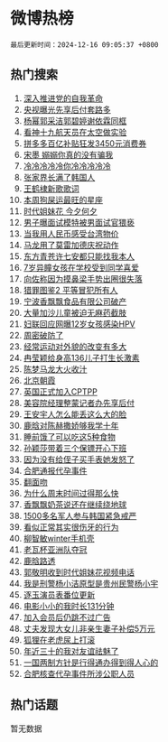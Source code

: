 # 微博热榜

`最后更新时间：2024-12-16 09:05:37 +0800`

## 热门搜索

1. [深入推进党的自我革命](https://m.weibo.cn/search?containerid=100103type%3D1%26t%3D10%26q%3D%23%E6%B7%B1%E5%85%A5%E6%8E%A8%E8%BF%9B%E5%85%9A%E7%9A%84%E8%87%AA%E6%88%91%E9%9D%A9%E5%91%BD%23&stream_entry_id=51&isnewpage=1&extparam=seat%3D1%26stream_entry_id%3D51%26c_type%3D51%26dgr%3D0%26pos%3D0%26cate%3D10103%26q%3D%2523%25E6%25B7%25B1%25E5%2585%25A5%25E6%258E%25A8%25E8%25BF%259B%25E5%2585%259A%25E7%259A%2584%25E8%2587%25AA%25E6%2588%2591%25E9%259D%25A9%25E5%2591%25BD%2523%26filter_type%3Drealtimehot%26display_time%3D1734311136%26pre_seqid%3D173431113599402335139154)
1. [央视曝光先享后付套路多](https://m.weibo.cn/search?containerid=100103type%3D1%26t%3D10%26q%3D%23%E5%A4%AE%E8%A7%86%E6%9B%9D%E5%85%89%E5%85%88%E4%BA%AB%E5%90%8E%E4%BB%98%E5%A5%97%E8%B7%AF%E5%A4%9A%23&stream_entry_id=31&isnewpage=1&extparam=seat%3D1%26q%3D%2523%25E5%25A4%25AE%25E8%25A7%2586%25E6%259B%259D%25E5%2585%2589%25E5%2585%2588%25E4%25BA%25AB%25E5%2590%258E%25E4%25BB%2598%25E5%25A5%2597%25E8%25B7%25AF%25E5%25A4%259A%2523%26c_type%3D31%26dgr%3D0%26cate%3D5001%26band_rank%3D1%26stream_entry_id%3D31%26pos%3D0%26lcate%3D5001%26flag%3D2%26realpos%3D1%26filter_type%3Drealtimehot%26display_time%3D1734311136%26pre_seqid%3D173431113599402335139154)
1. [杨幂郭采洁郭碧婷谢依霖同框](https://m.weibo.cn/search?containerid=100103type%3D1%26t%3D10%26q%3D%23%E6%9D%A8%E5%B9%82%E9%83%AD%E9%87%87%E6%B4%81%E9%83%AD%E7%A2%A7%E5%A9%B7%E8%B0%A2%E4%BE%9D%E9%9C%96%E5%90%8C%E6%A1%86%23&stream_entry_id=31&isnewpage=1&extparam=seat%3D1%26q%3D%2523%25E6%259D%25A8%25E5%25B9%2582%25E9%2583%25AD%25E9%2587%2587%25E6%25B4%2581%25E9%2583%25AD%25E7%25A2%25A7%25E5%25A9%25B7%25E8%25B0%25A2%25E4%25BE%259D%25E9%259C%2596%25E5%2590%258C%25E6%25A1%2586%2523%26c_type%3D31%26dgr%3D0%26cate%3D5001%26band_rank%3D2%26stream_entry_id%3D31%26pos%3D1%26lcate%3D5001%26flag%3D1%26realpos%3D2%26filter_type%3Drealtimehot%26display_time%3D1734311136%26pre_seqid%3D173431113599402335139154)
1. [看神十九航天员在太空做实验](https://m.weibo.cn/search?containerid=100103type%3D1%26t%3D10%26q%3D%23%E7%9C%8B%E7%A5%9E%E5%8D%81%E4%B9%9D%E8%88%AA%E5%A4%A9%E5%91%98%E5%9C%A8%E5%A4%AA%E7%A9%BA%E5%81%9A%E5%AE%9E%E9%AA%8C%23&stream_entry_id=31&isnewpage=1&extparam=seat%3D1%26q%3D%2523%25E7%259C%258B%25E7%25A5%259E%25E5%258D%2581%25E4%25B9%259D%25E8%2588%25AA%25E5%25A4%25A9%25E5%2591%2598%25E5%259C%25A8%25E5%25A4%25AA%25E7%25A9%25BA%25E5%2581%259A%25E5%25AE%259E%25E9%25AA%258C%2523%26c_type%3D31%26dgr%3D0%26cate%3D5001%26band_rank%3D3%26stream_entry_id%3D31%26pos%3D2%26lcate%3D5001%26flag%3D0%26realpos%3D3%26filter_type%3Drealtimehot%26display_time%3D1734311136%26pre_seqid%3D173431113599402335139154)
1. [拼多多百亿补贴狂发3450元消费券](https://m.weibo.cn/search?containerid=100103type%3D1%26t%3D10%26q%3D%23%E6%8B%BC%E5%A4%9A%E5%A4%9A%E7%99%BE%E4%BA%BF%E8%A1%A5%E8%B4%B4%E7%8B%82%E5%8F%913450%E5%85%83%E6%B6%88%E8%B4%B9%E5%88%B8%23&stream_entry_id=31&isnewpage=1&extparam=seat%3D1%26q%3D%2523%25E6%258B%25BC%25E5%25A4%259A%25E5%25A4%259A%25E7%2599%25BE%25E4%25BA%25BF%25E8%25A1%25A5%25E8%25B4%25B4%25E7%258B%2582%25E5%258F%25913450%25E5%2585%2583%25E6%25B6%2588%25E8%25B4%25B9%25E5%2588%25B8%2523%26c_type%3D31%26dgr%3D0%26adid%3D268338%26cate%3D5001%26band_rank%3D4%26stream_entry_id%3D31%26is_ad_pos%3D1%26topic_ad%3D1%26lcate%3D5001%26pos%3D3%26filter_type%3Drealtimehot%26display_time%3D1734311136%26pre_seqid%3D173431113599402335139154)
1. [宋墨 嫋嫋你真的没有骗我](https://m.weibo.cn/search?containerid=100103type%3D1%26t%3D10%26q%3D%E5%AE%8B%E5%A2%A8+%E5%AB%8B%E5%AB%8B%E4%BD%A0%E7%9C%9F%E7%9A%84%E6%B2%A1%E6%9C%89%E9%AA%97%E6%88%91&stream_entry_id=31&isnewpage=1&extparam=seat%3D1%26q%3D%25E5%25AE%258B%25E5%25A2%25A8%2520%25E5%25AB%258B%25E5%25AB%258B%25E4%25BD%25A0%25E7%259C%259F%25E7%259A%2584%25E6%25B2%25A1%25E6%259C%2589%25E9%25AA%2597%25E6%2588%2591%26c_type%3D31%26dgr%3D0%26cate%3D5001%26band_rank%3D4%26stream_entry_id%3D31%26pos%3D4%26lcate%3D5001%26flag%3D1%26realpos%3D4%26filter_type%3Drealtimehot%26display_time%3D1734311136%26pre_seqid%3D173431113599402335139154)
1. [冷冷冷冷冷你冷冷冷冷冷](https://m.weibo.cn/search?containerid=100103type%3D1%26t%3D10%26q%3D%23%E5%86%B7%E5%86%B7%E5%86%B7%E5%86%B7%E5%86%B7%E4%BD%A0%E5%86%B7%E5%86%B7%E5%86%B7%E5%86%B7%E5%86%B7%23&stream_entry_id=31&isnewpage=1&extparam=seat%3D1%26q%3D%2523%25E5%2586%25B7%25E5%2586%25B7%25E5%2586%25B7%25E5%2586%25B7%25E5%2586%25B7%25E4%25BD%25A0%25E5%2586%25B7%25E5%2586%25B7%25E5%2586%25B7%25E5%2586%25B7%25E5%2586%25B7%2523%26c_type%3D31%26dgr%3D0%26cate%3D5001%26band_rank%3D5%26stream_entry_id%3D31%26pos%3D5%26lcate%3D5001%26flag%3D0%26realpos%3D5%26filter_type%3Drealtimehot%26display_time%3D1734311136%26pre_seqid%3D173431113599402335139154)
1. [张家界长满了韩国人](https://m.weibo.cn/search?containerid=100103type%3D1%26t%3D10%26q%3D%23%E5%BC%A0%E5%AE%B6%E7%95%8C%E9%95%BF%E6%BB%A1%E4%BA%86%E9%9F%A9%E5%9B%BD%E4%BA%BA%23&stream_entry_id=31&isnewpage=1&extparam=seat%3D1%26q%3D%2523%25E5%25BC%25A0%25E5%25AE%25B6%25E7%2595%258C%25E9%2595%25BF%25E6%25BB%25A1%25E4%25BA%2586%25E9%259F%25A9%25E5%259B%25BD%25E4%25BA%25BA%2523%26c_type%3D31%26dgr%3D0%26cate%3D5001%26band_rank%3D6%26stream_entry_id%3D31%26pos%3D6%26lcate%3D5001%26flag%3D0%26realpos%3D6%26filter_type%3Drealtimehot%26display_time%3D1734311136%26pre_seqid%3D173431113599402335139154)
1. [王鹤棣新歌歌词](https://m.weibo.cn/search?containerid=100103type%3D1%26t%3D10%26q%3D%E7%8E%8B%E9%B9%A4%E6%A3%A3%E6%96%B0%E6%AD%8C%E6%AD%8C%E8%AF%8D&stream_entry_id=31&isnewpage=1&extparam=seat%3D1%26q%3D%25E7%258E%258B%25E9%25B9%25A4%25E6%25A3%25A3%25E6%2596%25B0%25E6%25AD%258C%25E6%25AD%258C%25E8%25AF%258D%26c_type%3D31%26dgr%3D0%26cate%3D5001%26band_rank%3D7%26stream_entry_id%3D31%26pos%3D7%26lcate%3D5001%26flag%3D1%26realpos%3D7%26filter_type%3Drealtimehot%26display_time%3D1734311136%26pre_seqid%3D173431113599402335139154)
1. [本周狗屎运最旺的星座](https://m.weibo.cn/search?containerid=100103type%3D1%26t%3D10%26q%3D%23%E6%9C%AC%E5%91%A8%E7%8B%97%E5%B1%8E%E8%BF%90%E6%9C%80%E6%97%BA%E7%9A%84%E6%98%9F%E5%BA%A7%23&stream_entry_id=31&isnewpage=1&extparam=seat%3D1%26q%3D%2523%25E6%259C%25AC%25E5%2591%25A8%25E7%258B%2597%25E5%25B1%258E%25E8%25BF%2590%25E6%259C%2580%25E6%2597%25BA%25E7%259A%2584%25E6%2598%259F%25E5%25BA%25A7%2523%26c_type%3D31%26dgr%3D0%26cate%3D5001%26band_rank%3D8%26stream_entry_id%3D31%26pos%3D8%26lcate%3D5001%26flag%3D1%26realpos%3D8%26filter_type%3Drealtimehot%26display_time%3D1734311136%26pre_seqid%3D173431113599402335139154)
1. [时代姐妹花 今夕何夕](https://m.weibo.cn/search?containerid=100103type%3D1%26t%3D10%26q%3D%E6%97%B6%E4%BB%A3%E5%A7%90%E5%A6%B9%E8%8A%B1+%E4%BB%8A%E5%A4%95%E4%BD%95%E5%A4%95&stream_entry_id=31&isnewpage=1&extparam=seat%3D1%26q%3D%25E6%2597%25B6%25E4%25BB%25A3%25E5%25A7%2590%25E5%25A6%25B9%25E8%258A%25B1%2520%25E4%25BB%258A%25E5%25A4%2595%25E4%25BD%2595%25E5%25A4%2595%26c_type%3D31%26dgr%3D0%26cate%3D5001%26band_rank%3D9%26stream_entry_id%3D31%26pos%3D9%26lcate%3D5001%26flag%3D1%26realpos%3D9%26filter_type%3Drealtimehot%26display_time%3D1734311136%26pre_seqid%3D173431113599402335139154)
1. [男子曝面试模特被男面试官猥亵](https://m.weibo.cn/search?containerid=100103type%3D1%26t%3D10%26q%3D%23%E7%94%B7%E5%AD%90%E6%9B%9D%E9%9D%A2%E8%AF%95%E6%A8%A1%E7%89%B9%E8%A2%AB%E7%94%B7%E9%9D%A2%E8%AF%95%E5%AE%98%E7%8C%A5%E4%BA%B5%23&stream_entry_id=31&isnewpage=1&extparam=seat%3D1%26q%3D%2523%25E7%2594%25B7%25E5%25AD%2590%25E6%259B%259D%25E9%259D%25A2%25E8%25AF%2595%25E6%25A8%25A1%25E7%2589%25B9%25E8%25A2%25AB%25E7%2594%25B7%25E9%259D%25A2%25E8%25AF%2595%25E5%25AE%2598%25E7%258C%25A5%25E4%25BA%25B5%2523%26c_type%3D31%26dgr%3D0%26cate%3D5001%26band_rank%3D10%26stream_entry_id%3D31%26pos%3D10%26lcate%3D5001%26flag%3D0%26realpos%3D10%26filter_type%3Drealtimehot%26display_time%3D1734311136%26pre_seqid%3D173431113599402335139154)
1. [当我用人民币感受台湾物价](https://m.weibo.cn/search?containerid=100103type%3D1%26t%3D10%26q%3D%23%E5%BD%93%E6%88%91%E7%94%A8%E4%BA%BA%E6%B0%91%E5%B8%81%E6%84%9F%E5%8F%97%E5%8F%B0%E6%B9%BE%E7%89%A9%E4%BB%B7%23&stream_entry_id=31&isnewpage=1&extparam=seat%3D1%26q%3D%2523%25E5%25BD%2593%25E6%2588%2591%25E7%2594%25A8%25E4%25BA%25BA%25E6%25B0%2591%25E5%25B8%2581%25E6%2584%259F%25E5%258F%2597%25E5%258F%25B0%25E6%25B9%25BE%25E7%2589%25A9%25E4%25BB%25B7%2523%26c_type%3D31%26dgr%3D0%26cate%3D5001%26band_rank%3D11%26stream_entry_id%3D31%26pos%3D11%26lcate%3D5001%26flag%3D1%26realpos%3D11%26filter_type%3Drealtimehot%26display_time%3D1734311136%26pre_seqid%3D173431113599402335139154)
1. [马龙用了莫雷加德庆祝动作](https://m.weibo.cn/search?containerid=100103type%3D1%26t%3D10%26q%3D%23%E9%A9%AC%E9%BE%99%E7%94%A8%E4%BA%86%E8%8E%AB%E9%9B%B7%E5%8A%A0%E5%BE%B7%E5%BA%86%E7%A5%9D%E5%8A%A8%E4%BD%9C%23&stream_entry_id=31&isnewpage=1&extparam=seat%3D1%26q%3D%2523%25E9%25A9%25AC%25E9%25BE%2599%25E7%2594%25A8%25E4%25BA%2586%25E8%258E%25AB%25E9%259B%25B7%25E5%258A%25A0%25E5%25BE%25B7%25E5%25BA%2586%25E7%25A5%259D%25E5%258A%25A8%25E4%25BD%259C%2523%26c_type%3D31%26dgr%3D0%26cate%3D5001%26band_rank%3D12%26stream_entry_id%3D31%26pos%3D12%26lcate%3D5001%26flag%3D1%26realpos%3D12%26filter_type%3Drealtimehot%26display_time%3D1734311136%26pre_seqid%3D173431113599402335139154)
1. [东方青苍许七安都只能找我本人](https://m.weibo.cn/search?containerid=100103type%3D1%26t%3D10%26q%3D%23%E4%B8%9C%E6%96%B9%E9%9D%92%E8%8B%8D%E8%AE%B8%E4%B8%83%E5%AE%89%E9%83%BD%E5%8F%AA%E8%83%BD%E6%89%BE%E6%88%91%E6%9C%AC%E4%BA%BA%23&stream_entry_id=31&isnewpage=1&extparam=seat%3D1%26q%3D%2523%25E4%25B8%259C%25E6%2596%25B9%25E9%259D%2592%25E8%258B%258D%25E8%25AE%25B8%25E4%25B8%2583%25E5%25AE%2589%25E9%2583%25BD%25E5%258F%25AA%25E8%2583%25BD%25E6%2589%25BE%25E6%2588%2591%25E6%259C%25AC%25E4%25BA%25BA%2523%26c_type%3D31%26dgr%3D0%26cate%3D5001%26band_rank%3D13%26stream_entry_id%3D31%26pos%3D13%26lcate%3D5001%26flag%3D1%26realpos%3D13%26filter_type%3Drealtimehot%26display_time%3D1734311136%26pre_seqid%3D173431113599402335139154)
1. [7岁异瞳女孩在学校受到同学喜爱](https://m.weibo.cn/search?containerid=100103type%3D1%26t%3D10%26q%3D%237%E5%B2%81%E5%BC%82%E7%9E%B3%E5%A5%B3%E5%AD%A9%E5%9C%A8%E5%AD%A6%E6%A0%A1%E5%8F%97%E5%88%B0%E5%90%8C%E5%AD%A6%E5%96%9C%E7%88%B1%23&stream_entry_id=31&isnewpage=1&extparam=seat%3D1%26q%3D%25237%25E5%25B2%2581%25E5%25BC%2582%25E7%259E%25B3%25E5%25A5%25B3%25E5%25AD%25A9%25E5%259C%25A8%25E5%25AD%25A6%25E6%25A0%25A1%25E5%258F%2597%25E5%2588%25B0%25E5%2590%258C%25E5%25AD%25A6%25E5%2596%259C%25E7%2588%25B1%2523%26c_type%3D31%26dgr%3D0%26cate%3D5001%26band_rank%3D14%26stream_entry_id%3D31%26pos%3D14%26lcate%3D5001%26flag%3D0%26realpos%3D14%26filter_type%3Drealtimehot%26display_time%3D1734311136%26pre_seqid%3D173431113599402335139154)
1. [向佐称因为摸鼻梁手势出圈很失落](https://m.weibo.cn/search?containerid=100103type%3D1%26t%3D10%26q%3D%23%E5%90%91%E4%BD%90%E7%A7%B0%E5%9B%A0%E4%B8%BA%E6%91%B8%E9%BC%BB%E6%A2%81%E6%89%8B%E5%8A%BF%E5%87%BA%E5%9C%88%E5%BE%88%E5%A4%B1%E8%90%BD%23&stream_entry_id=31&isnewpage=1&extparam=seat%3D1%26q%3D%2523%25E5%2590%2591%25E4%25BD%2590%25E7%25A7%25B0%25E5%259B%25A0%25E4%25B8%25BA%25E6%2591%25B8%25E9%25BC%25BB%25E6%25A2%2581%25E6%2589%258B%25E5%258A%25BF%25E5%2587%25BA%25E5%259C%2588%25E5%25BE%2588%25E5%25A4%25B1%25E8%2590%25BD%2523%26c_type%3D31%26dgr%3D0%26cate%3D5001%26band_rank%3D15%26stream_entry_id%3D31%26pos%3D15%26lcate%3D5001%26flag%3D0%26realpos%3D15%26filter_type%3Drealtimehot%26display_time%3D1734311136%26pre_seqid%3D173431113599402335139154)
1. [猎罪图鉴2 平等冒犯所有人](https://m.weibo.cn/search?containerid=100103type%3D1%26t%3D10%26q%3D%E7%8C%8E%E7%BD%AA%E5%9B%BE%E9%89%B42+%E5%B9%B3%E7%AD%89%E5%86%92%E7%8A%AF%E6%89%80%E6%9C%89%E4%BA%BA&stream_entry_id=31&isnewpage=1&extparam=seat%3D1%26q%3D%25E7%258C%258E%25E7%25BD%25AA%25E5%259B%25BE%25E9%2589%25B42%2520%25E5%25B9%25B3%25E7%25AD%2589%25E5%2586%2592%25E7%258A%25AF%25E6%2589%2580%25E6%259C%2589%25E4%25BA%25BA%26c_type%3D31%26dgr%3D0%26cate%3D5001%26band_rank%3D16%26stream_entry_id%3D31%26pos%3D16%26lcate%3D5001%26flag%3D0%26realpos%3D16%26filter_type%3Drealtimehot%26display_time%3D1734311136%26pre_seqid%3D173431113599402335139154)
1. [宁波香飘飘食品有限公司破产](https://m.weibo.cn/search?containerid=100103type%3D1%26t%3D10%26q%3D%23%E5%AE%81%E6%B3%A2%E9%A6%99%E9%A3%98%E9%A3%98%E9%A3%9F%E5%93%81%E6%9C%89%E9%99%90%E5%85%AC%E5%8F%B8%E7%A0%B4%E4%BA%A7%23&stream_entry_id=31&isnewpage=1&extparam=seat%3D1%26q%3D%2523%25E5%25AE%2581%25E6%25B3%25A2%25E9%25A6%2599%25E9%25A3%2598%25E9%25A3%2598%25E9%25A3%259F%25E5%2593%2581%25E6%259C%2589%25E9%2599%2590%25E5%2585%25AC%25E5%258F%25B8%25E7%25A0%25B4%25E4%25BA%25A7%2523%26c_type%3D31%26dgr%3D0%26cate%3D5001%26band_rank%3D17%26stream_entry_id%3D31%26pos%3D17%26lcate%3D5001%26flag%3D0%26realpos%3D17%26filter_type%3Drealtimehot%26display_time%3D1734311136%26pre_seqid%3D173431113599402335139154)
1. [大量加沙儿童被迫无麻药截肢](https://m.weibo.cn/search?containerid=100103type%3D1%26t%3D10%26q%3D%23%E5%A4%A7%E9%87%8F%E5%8A%A0%E6%B2%99%E5%84%BF%E7%AB%A5%E8%A2%AB%E8%BF%AB%E6%97%A0%E9%BA%BB%E8%8D%AF%E6%88%AA%E8%82%A2%23&stream_entry_id=31&isnewpage=1&extparam=seat%3D1%26q%3D%2523%25E5%25A4%25A7%25E9%2587%258F%25E5%258A%25A0%25E6%25B2%2599%25E5%2584%25BF%25E7%25AB%25A5%25E8%25A2%25AB%25E8%25BF%25AB%25E6%2597%25A0%25E9%25BA%25BB%25E8%258D%25AF%25E6%2588%25AA%25E8%2582%25A2%2523%26c_type%3D31%26dgr%3D0%26cate%3D5001%26band_rank%3D18%26stream_entry_id%3D31%26pos%3D18%26lcate%3D5001%26flag%3D0%26realpos%3D18%26filter_type%3Drealtimehot%26display_time%3D1734311136%26pre_seqid%3D173431113599402335139154)
1. [妇联回应网曝12岁女孩感染HPV](https://m.weibo.cn/search?containerid=100103type%3D1%26t%3D10%26q%3D%23%E5%A6%87%E8%81%94%E5%9B%9E%E5%BA%94%E7%BD%91%E6%9B%9D12%E5%B2%81%E5%A5%B3%E5%AD%A9%E6%84%9F%E6%9F%93HPV%23&stream_entry_id=31&isnewpage=1&extparam=seat%3D1%26q%3D%2523%25E5%25A6%2587%25E8%2581%2594%25E5%259B%259E%25E5%25BA%2594%25E7%25BD%2591%25E6%259B%259D12%25E5%25B2%2581%25E5%25A5%25B3%25E5%25AD%25A9%25E6%2584%259F%25E6%259F%2593HPV%2523%26c_type%3D31%26dgr%3D0%26cate%3D5001%26band_rank%3D19%26stream_entry_id%3D31%26pos%3D19%26lcate%3D5001%26flag%3D1%26realpos%3D19%26filter_type%3Drealtimehot%26display_time%3D1734311136%26pre_seqid%3D173431113599402335139154)
1. [周密破防了](https://m.weibo.cn/search?containerid=100103type%3D1%26t%3D10%26q%3D%23%E5%91%A8%E5%AF%86%E7%A0%B4%E9%98%B2%E4%BA%86%23&stream_entry_id=31&isnewpage=1&extparam=seat%3D1%26q%3D%2523%25E5%2591%25A8%25E5%25AF%2586%25E7%25A0%25B4%25E9%2598%25B2%25E4%25BA%2586%2523%26c_type%3D31%26dgr%3D0%26cate%3D5001%26band_rank%3D20%26stream_entry_id%3D31%26pos%3D20%26lcate%3D5001%26flag%3D0%26realpos%3D20%26filter_type%3Drealtimehot%26display_time%3D1734311136%26pre_seqid%3D173431113599402335139154)
1. [经常运动对外貌的改变有多大](https://m.weibo.cn/search?containerid=100103type%3D1%26t%3D10%26q%3D%23%E7%BB%8F%E5%B8%B8%E8%BF%90%E5%8A%A8%E5%AF%B9%E5%A4%96%E8%B2%8C%E7%9A%84%E6%94%B9%E5%8F%98%E6%9C%89%E5%A4%9A%E5%A4%A7%23&stream_entry_id=31&isnewpage=1&extparam=seat%3D1%26q%3D%2523%25E7%25BB%258F%25E5%25B8%25B8%25E8%25BF%2590%25E5%258A%25A8%25E5%25AF%25B9%25E5%25A4%2596%25E8%25B2%258C%25E7%259A%2584%25E6%2594%25B9%25E5%258F%2598%25E6%259C%2589%25E5%25A4%259A%25E5%25A4%25A7%2523%26c_type%3D31%26dgr%3D0%26cate%3D5001%26band_rank%3D21%26stream_entry_id%3D31%26pos%3D21%26lcate%3D5001%26flag%3D1%26realpos%3D21%26filter_type%3Drealtimehot%26display_time%3D1734311136%26pre_seqid%3D173431113599402335139154)
1. [冉莹颖给身高136儿子打生长激素](https://m.weibo.cn/search?containerid=100103type%3D1%26t%3D10%26q%3D%23%E5%86%89%E8%8E%B9%E9%A2%96%E7%BB%99%E8%BA%AB%E9%AB%98136%E5%84%BF%E5%AD%90%E6%89%93%E7%94%9F%E9%95%BF%E6%BF%80%E7%B4%A0%23&stream_entry_id=31&isnewpage=1&extparam=seat%3D1%26q%3D%2523%25E5%2586%2589%25E8%258E%25B9%25E9%25A2%2596%25E7%25BB%2599%25E8%25BA%25AB%25E9%25AB%2598136%25E5%2584%25BF%25E5%25AD%2590%25E6%2589%2593%25E7%2594%259F%25E9%2595%25BF%25E6%25BF%2580%25E7%25B4%25A0%2523%26c_type%3D31%26dgr%3D0%26cate%3D5001%26band_rank%3D22%26stream_entry_id%3D31%26pos%3D22%26lcate%3D5001%26flag%3D0%26realpos%3D22%26filter_type%3Drealtimehot%26display_time%3D1734311136%26pre_seqid%3D173431113599402335139154)
1. [陈梦马龙大火收汁](https://m.weibo.cn/search?containerid=100103type%3D1%26t%3D10%26q%3D%23%E9%99%88%E6%A2%A6%E9%A9%AC%E9%BE%99%E5%A4%A7%E7%81%AB%E6%94%B6%E6%B1%81%23&stream_entry_id=31&isnewpage=1&extparam=seat%3D1%26q%3D%2523%25E9%2599%2588%25E6%25A2%25A6%25E9%25A9%25AC%25E9%25BE%2599%25E5%25A4%25A7%25E7%2581%25AB%25E6%2594%25B6%25E6%25B1%2581%2523%26c_type%3D31%26dgr%3D0%26cate%3D5001%26band_rank%3D23%26stream_entry_id%3D31%26pos%3D23%26lcate%3D5001%26flag%3D1%26realpos%3D23%26filter_type%3Drealtimehot%26display_time%3D1734311136%26pre_seqid%3D173431113599402335139154)
1. [北京朝霞](https://m.weibo.cn/search?containerid=100103type%3D1%26t%3D10%26q%3D%E5%8C%97%E4%BA%AC%E6%9C%9D%E9%9C%9E&stream_entry_id=31&isnewpage=1&extparam=seat%3D1%26q%3D%25E5%258C%2597%25E4%25BA%25AC%25E6%259C%259D%25E9%259C%259E%26c_type%3D31%26dgr%3D0%26cate%3D5001%26band_rank%3D24%26stream_entry_id%3D31%26pos%3D24%26lcate%3D5001%26flag%3D1%26realpos%3D24%26filter_type%3Drealtimehot%26display_time%3D1734311136%26pre_seqid%3D173431113599402335139154)
1. [英国正式加入CPTPP](https://m.weibo.cn/search?containerid=100103type%3D1%26t%3D10%26q%3D%23%E8%8B%B1%E5%9B%BD%E6%AD%A3%E5%BC%8F%E5%8A%A0%E5%85%A5CPTPP%23&stream_entry_id=31&isnewpage=1&extparam=seat%3D1%26q%3D%2523%25E8%258B%25B1%25E5%259B%25BD%25E6%25AD%25A3%25E5%25BC%258F%25E5%258A%25A0%25E5%2585%25A5CPTPP%2523%26c_type%3D31%26dgr%3D0%26cate%3D5001%26band_rank%3D25%26stream_entry_id%3D31%26pos%3D25%26lcate%3D5001%26flag%3D1%26realpos%3D25%26filter_type%3Drealtimehot%26display_time%3D1734311136%26pre_seqid%3D173431113599402335139154)
1. [美容院经理整蒙记者办先享后付](https://m.weibo.cn/search?containerid=100103type%3D1%26t%3D10%26q%3D%23%E7%BE%8E%E5%AE%B9%E9%99%A2%E7%BB%8F%E7%90%86%E6%95%B4%E8%92%99%E8%AE%B0%E8%80%85%E5%8A%9E%E5%85%88%E4%BA%AB%E5%90%8E%E4%BB%98%23&stream_entry_id=31&isnewpage=1&extparam=seat%3D1%26q%3D%2523%25E7%25BE%258E%25E5%25AE%25B9%25E9%2599%25A2%25E7%25BB%258F%25E7%2590%2586%25E6%2595%25B4%25E8%2592%2599%25E8%25AE%25B0%25E8%2580%2585%25E5%258A%259E%25E5%2585%2588%25E4%25BA%25AB%25E5%2590%258E%25E4%25BB%2598%2523%26c_type%3D31%26dgr%3D0%26cate%3D5001%26band_rank%3D26%26stream_entry_id%3D31%26pos%3D26%26lcate%3D5001%26flag%3D0%26realpos%3D26%26filter_type%3Drealtimehot%26display_time%3D1734311136%26pre_seqid%3D173431113599402335139154)
1. [王安宇人怎么能丢这么大的脸](https://m.weibo.cn/search?containerid=100103type%3D1%26t%3D10%26q%3D%E7%8E%8B%E5%AE%89%E5%AE%87%E4%BA%BA%E6%80%8E%E4%B9%88%E8%83%BD%E4%B8%A2%E8%BF%99%E4%B9%88%E5%A4%A7%E7%9A%84%E8%84%B8&stream_entry_id=31&isnewpage=1&extparam=seat%3D1%26q%3D%25E7%258E%258B%25E5%25AE%2589%25E5%25AE%2587%25E4%25BA%25BA%25E6%2580%258E%25E4%25B9%2588%25E8%2583%25BD%25E4%25B8%25A2%25E8%25BF%2599%25E4%25B9%2588%25E5%25A4%25A7%25E7%259A%2584%25E8%2584%25B8%26c_type%3D31%26dgr%3D0%26cate%3D5001%26band_rank%3D27%26stream_entry_id%3D31%26pos%3D27%26lcate%3D5001%26flag%3D1%26realpos%3D27%26filter_type%3Drealtimehot%26display_time%3D1734311136%26pre_seqid%3D173431113599402335139154)
1. [鹿晗对陈赫撒娇够我学十年](https://m.weibo.cn/search?containerid=100103type%3D1%26t%3D10%26q%3D%23%E9%B9%BF%E6%99%97%E5%AF%B9%E9%99%88%E8%B5%AB%E6%92%92%E5%A8%87%E5%A4%9F%E6%88%91%E5%AD%A6%E5%8D%81%E5%B9%B4%23&stream_entry_id=31&isnewpage=1&extparam=seat%3D1%26q%3D%2523%25E9%25B9%25BF%25E6%2599%2597%25E5%25AF%25B9%25E9%2599%2588%25E8%25B5%25AB%25E6%2592%2592%25E5%25A8%2587%25E5%25A4%259F%25E6%2588%2591%25E5%25AD%25A6%25E5%258D%2581%25E5%25B9%25B4%2523%26c_type%3D31%26dgr%3D0%26cate%3D5001%26band_rank%3D28%26stream_entry_id%3D31%26pos%3D28%26lcate%3D5001%26flag%3D1%26realpos%3D28%26filter_type%3Drealtimehot%26display_time%3D1734311136%26pre_seqid%3D173431113599402335139154)
1. [睡前饿了可以吃这5种食物](https://m.weibo.cn/search?containerid=100103type%3D1%26t%3D10%26q%3D%23%E7%9D%A1%E5%89%8D%E9%A5%BF%E4%BA%86%E5%8F%AF%E4%BB%A5%E5%90%83%E8%BF%995%E7%A7%8D%E9%A3%9F%E7%89%A9%23&stream_entry_id=31&isnewpage=1&extparam=seat%3D1%26q%3D%2523%25E7%259D%25A1%25E5%2589%258D%25E9%25A5%25BF%25E4%25BA%2586%25E5%258F%25AF%25E4%25BB%25A5%25E5%2590%2583%25E8%25BF%25995%25E7%25A7%258D%25E9%25A3%259F%25E7%2589%25A9%2523%26c_type%3D31%26dgr%3D0%26cate%3D5001%26band_rank%3D29%26stream_entry_id%3D31%26pos%3D29%26lcate%3D5001%26flag%3D0%26realpos%3D29%26filter_type%3Drealtimehot%26display_time%3D1734311136%26pre_seqid%3D173431113599402335139154)
1. [孙颖莎带着三个保镖开心下班](https://m.weibo.cn/search?containerid=100103type%3D1%26t%3D10%26q%3D%23%E5%AD%99%E9%A2%96%E8%8E%8E%E5%B8%A6%E7%9D%80%E4%B8%89%E4%B8%AA%E4%BF%9D%E9%95%96%E5%BC%80%E5%BF%83%E4%B8%8B%E7%8F%AD%23&stream_entry_id=31&isnewpage=1&extparam=seat%3D1%26q%3D%2523%25E5%25AD%2599%25E9%25A2%2596%25E8%258E%258E%25E5%25B8%25A6%25E7%259D%2580%25E4%25B8%2589%25E4%25B8%25AA%25E4%25BF%259D%25E9%2595%2596%25E5%25BC%2580%25E5%25BF%2583%25E4%25B8%258B%25E7%258F%25AD%2523%26c_type%3D31%26dgr%3D0%26cate%3D5001%26band_rank%3D30%26stream_entry_id%3D31%26pos%3D30%26lcate%3D5001%26flag%3D1%26realpos%3D30%26filter_type%3Drealtimehot%26display_time%3D1734311136%26pre_seqid%3D173431113599402335139154)
1. [因为没有给侄子买手表她发怒了](https://m.weibo.cn/search?containerid=100103type%3D1%26t%3D10%26q%3D%23%E5%9B%A0%E4%B8%BA%E6%B2%A1%E6%9C%89%E7%BB%99%E4%BE%84%E5%AD%90%E4%B9%B0%E6%89%8B%E8%A1%A8%E5%A5%B9%E5%8F%91%E6%80%92%E4%BA%86%23&stream_entry_id=31&isnewpage=1&extparam=seat%3D1%26q%3D%2523%25E5%259B%25A0%25E4%25B8%25BA%25E6%25B2%25A1%25E6%259C%2589%25E7%25BB%2599%25E4%25BE%2584%25E5%25AD%2590%25E4%25B9%25B0%25E6%2589%258B%25E8%25A1%25A8%25E5%25A5%25B9%25E5%258F%2591%25E6%2580%2592%25E4%25BA%2586%2523%26c_type%3D31%26dgr%3D0%26cate%3D5001%26band_rank%3D31%26stream_entry_id%3D31%26pos%3D31%26lcate%3D5001%26flag%3D1%26realpos%3D31%26filter_type%3Drealtimehot%26display_time%3D1734311136%26pre_seqid%3D173431113599402335139154)
1. [合肥通报代孕事件](https://m.weibo.cn/search?containerid=100103type%3D1%26t%3D10%26q%3D%23%E5%90%88%E8%82%A5%E9%80%9A%E6%8A%A5%E4%BB%A3%E5%AD%95%E4%BA%8B%E4%BB%B6%23&stream_entry_id=31&isnewpage=1&extparam=seat%3D1%26q%3D%2523%25E5%2590%2588%25E8%2582%25A5%25E9%2580%259A%25E6%258A%25A5%25E4%25BB%25A3%25E5%25AD%2595%25E4%25BA%258B%25E4%25BB%25B6%2523%26c_type%3D31%26dgr%3D0%26cate%3D5001%26band_rank%3D32%26stream_entry_id%3D31%26pos%3D32%26lcate%3D5001%26flag%3D0%26realpos%3D32%26filter_type%3Drealtimehot%26display_time%3D1734311136%26pre_seqid%3D173431113599402335139154)
1. [翻面吻](https://m.weibo.cn/search?containerid=100103type%3D1%26t%3D10%26q%3D%E7%BF%BB%E9%9D%A2%E5%90%BB&stream_entry_id=31&isnewpage=1&extparam=seat%3D1%26q%3D%25E7%25BF%25BB%25E9%259D%25A2%25E5%2590%25BB%26c_type%3D31%26dgr%3D0%26cate%3D5001%26band_rank%3D33%26stream_entry_id%3D31%26pos%3D33%26lcate%3D5001%26flag%3D1%26realpos%3D33%26filter_type%3Drealtimehot%26display_time%3D1734311136%26pre_seqid%3D173431113599402335139154)
1. [为什么周末时间过得那么快](https://m.weibo.cn/search?containerid=100103type%3D1%26t%3D10%26q%3D%23%E4%B8%BA%E4%BB%80%E4%B9%88%E5%91%A8%E6%9C%AB%E6%97%B6%E9%97%B4%E8%BF%87%E5%BE%97%E9%82%A3%E4%B9%88%E5%BF%AB%23&stream_entry_id=31&isnewpage=1&extparam=seat%3D1%26q%3D%2523%25E4%25B8%25BA%25E4%25BB%2580%25E4%25B9%2588%25E5%2591%25A8%25E6%259C%25AB%25E6%2597%25B6%25E9%2597%25B4%25E8%25BF%2587%25E5%25BE%2597%25E9%2582%25A3%25E4%25B9%2588%25E5%25BF%25AB%2523%26c_type%3D31%26dgr%3D0%26cate%3D5001%26band_rank%3D34%26stream_entry_id%3D31%26pos%3D34%26lcate%3D5001%26flag%3D0%26realpos%3D34%26filter_type%3Drealtimehot%26display_time%3D1734311136%26pre_seqid%3D173431113599402335139154)
1. [香飘飘奶茶说还在继续绕地球](https://m.weibo.cn/search?containerid=100103type%3D1%26t%3D10%26q%3D%23%E9%A6%99%E9%A3%98%E9%A3%98%E5%A5%B6%E8%8C%B6%E8%AF%B4%E8%BF%98%E5%9C%A8%E7%BB%A7%E7%BB%AD%E7%BB%95%E5%9C%B0%E7%90%83%23&stream_entry_id=31&isnewpage=1&extparam=seat%3D1%26q%3D%2523%25E9%25A6%2599%25E9%25A3%2598%25E9%25A3%2598%25E5%25A5%25B6%25E8%258C%25B6%25E8%25AF%25B4%25E8%25BF%2598%25E5%259C%25A8%25E7%25BB%25A7%25E7%25BB%25AD%25E7%25BB%2595%25E5%259C%25B0%25E7%2590%2583%2523%26c_type%3D31%26dgr%3D0%26cate%3D5001%26band_rank%3D35%26stream_entry_id%3D31%26pos%3D35%26lcate%3D5001%26flag%3D1%26realpos%3D35%26filter_type%3Drealtimehot%26display_time%3D1734311136%26pre_seqid%3D173431113599402335139154)
1. [1500多名军人参与韩国紧急戒严](https://m.weibo.cn/search?containerid=100103type%3D1%26t%3D10%26q%3D%231500%E5%A4%9A%E5%90%8D%E5%86%9B%E4%BA%BA%E5%8F%82%E4%B8%8E%E9%9F%A9%E5%9B%BD%E7%B4%A7%E6%80%A5%E6%88%92%E4%B8%A5%23&stream_entry_id=31&isnewpage=1&extparam=seat%3D1%26q%3D%25231500%25E5%25A4%259A%25E5%2590%258D%25E5%2586%259B%25E4%25BA%25BA%25E5%258F%2582%25E4%25B8%258E%25E9%259F%25A9%25E5%259B%25BD%25E7%25B4%25A7%25E6%2580%25A5%25E6%2588%2592%25E4%25B8%25A5%2523%26c_type%3D31%26dgr%3D0%26cate%3D5001%26band_rank%3D36%26stream_entry_id%3D31%26pos%3D36%26lcate%3D5001%26flag%3D0%26realpos%3D36%26filter_type%3Drealtimehot%26display_time%3D1734311136%26pre_seqid%3D173431113599402335139154)
1. [看似正常其实很伤牙的行为](https://m.weibo.cn/search?containerid=100103type%3D1%26t%3D10%26q%3D%23%E7%9C%8B%E4%BC%BC%E6%AD%A3%E5%B8%B8%E5%85%B6%E5%AE%9E%E5%BE%88%E4%BC%A4%E7%89%99%E7%9A%84%E8%A1%8C%E4%B8%BA%23&stream_entry_id=31&isnewpage=1&extparam=seat%3D1%26q%3D%2523%25E7%259C%258B%25E4%25BC%25BC%25E6%25AD%25A3%25E5%25B8%25B8%25E5%2585%25B6%25E5%25AE%259E%25E5%25BE%2588%25E4%25BC%25A4%25E7%2589%2599%25E7%259A%2584%25E8%25A1%258C%25E4%25B8%25BA%2523%26c_type%3D31%26dgr%3D0%26cate%3D5001%26band_rank%3D37%26stream_entry_id%3D31%26pos%3D37%26lcate%3D5001%26flag%3D0%26realpos%3D37%26filter_type%3Drealtimehot%26display_time%3D1734311136%26pre_seqid%3D173431113599402335139154)
1. [柳智敏winter手机壳](https://m.weibo.cn/search?containerid=100103type%3D1%26t%3D10%26q%3D%23%E6%9F%B3%E6%99%BA%E6%95%8Fwinter%E6%89%8B%E6%9C%BA%E5%A3%B3%23&stream_entry_id=31&isnewpage=1&extparam=seat%3D1%26q%3D%2523%25E6%259F%25B3%25E6%2599%25BA%25E6%2595%258Fwinter%25E6%2589%258B%25E6%259C%25BA%25E5%25A3%25B3%2523%26c_type%3D31%26dgr%3D0%26cate%3D5001%26band_rank%3D38%26stream_entry_id%3D31%26pos%3D38%26lcate%3D5001%26flag%3D1%26realpos%3D38%26filter_type%3Drealtimehot%26display_time%3D1734311136%26pre_seqid%3D173431113599402335139154)
1. [老瓦杯亚洲队夺冠](https://m.weibo.cn/search?containerid=100103type%3D1%26t%3D10%26q%3D%23%E8%80%81%E7%93%A6%E6%9D%AF%E4%BA%9A%E6%B4%B2%E9%98%9F%E5%A4%BA%E5%86%A0%23&stream_entry_id=31&isnewpage=1&extparam=seat%3D1%26q%3D%2523%25E8%2580%2581%25E7%2593%25A6%25E6%259D%25AF%25E4%25BA%259A%25E6%25B4%25B2%25E9%2598%259F%25E5%25A4%25BA%25E5%2586%25A0%2523%26c_type%3D31%26dgr%3D0%26cate%3D5001%26band_rank%3D39%26stream_entry_id%3D31%26pos%3D39%26lcate%3D5001%26flag%3D1%26realpos%3D39%26filter_type%3Drealtimehot%26display_time%3D1734311136%26pre_seqid%3D173431113599402335139154)
1. [鹿晗路透](https://m.weibo.cn/search?containerid=100103type%3D1%26t%3D10%26q%3D%E9%B9%BF%E6%99%97%E8%B7%AF%E9%80%8F&stream_entry_id=31&isnewpage=1&extparam=seat%3D1%26q%3D%25E9%25B9%25BF%25E6%2599%2597%25E8%25B7%25AF%25E9%2580%258F%26c_type%3D31%26dgr%3D0%26cate%3D5001%26band_rank%3D40%26stream_entry_id%3D31%26pos%3D40%26lcate%3D5001%26flag%3D1%26realpos%3D40%26filter_type%3Drealtimehot%26display_time%3D1734311136%26pre_seqid%3D173431113599402335139154)
1. [郭敬明收到时代姐妹花视频电话](https://m.weibo.cn/search?containerid=100103type%3D1%26t%3D10%26q%3D%23%E9%83%AD%E6%95%AC%E6%98%8E%E6%94%B6%E5%88%B0%E6%97%B6%E4%BB%A3%E5%A7%90%E5%A6%B9%E8%8A%B1%E8%A7%86%E9%A2%91%E7%94%B5%E8%AF%9D%23&stream_entry_id=31&isnewpage=1&extparam=seat%3D1%26q%3D%2523%25E9%2583%25AD%25E6%2595%25AC%25E6%2598%258E%25E6%2594%25B6%25E5%2588%25B0%25E6%2597%25B6%25E4%25BB%25A3%25E5%25A7%2590%25E5%25A6%25B9%25E8%258A%25B1%25E8%25A7%2586%25E9%25A2%2591%25E7%2594%25B5%25E8%25AF%259D%2523%26c_type%3D31%26dgr%3D0%26cate%3D5001%26band_rank%3D41%26stream_entry_id%3D31%26pos%3D41%26lcate%3D5001%26flag%3D1%26realpos%3D41%26filter_type%3Drealtimehot%26display_time%3D1734311136%26pre_seqid%3D173431113599402335139154)
1. [我是刑警杨小洁原型是贵州民警杨小宇](https://m.weibo.cn/search?containerid=100103type%3D1%26t%3D10%26q%3D%23%E6%88%91%E6%98%AF%E5%88%91%E8%AD%A6%E6%9D%A8%E5%B0%8F%E6%B4%81%E5%8E%9F%E5%9E%8B%E6%98%AF%E8%B4%B5%E5%B7%9E%E6%B0%91%E8%AD%A6%E6%9D%A8%E5%B0%8F%E5%AE%87%23&stream_entry_id=31&isnewpage=1&extparam=seat%3D1%26q%3D%2523%25E6%2588%2591%25E6%2598%25AF%25E5%2588%2591%25E8%25AD%25A6%25E6%259D%25A8%25E5%25B0%258F%25E6%25B4%2581%25E5%258E%259F%25E5%259E%258B%25E6%2598%25AF%25E8%25B4%25B5%25E5%25B7%259E%25E6%25B0%2591%25E8%25AD%25A6%25E6%259D%25A8%25E5%25B0%258F%25E5%25AE%2587%2523%26c_type%3D31%26dgr%3D0%26cate%3D5001%26band_rank%3D42%26stream_entry_id%3D31%26pos%3D42%26lcate%3D5001%26flag%3D0%26realpos%3D42%26filter_type%3Drealtimehot%26display_time%3D1734311136%26pre_seqid%3D173431113599402335139154)
1. [逐玉演员表番位更新](https://m.weibo.cn/search?containerid=100103type%3D1%26t%3D10%26q%3D%23%E9%80%90%E7%8E%89%E6%BC%94%E5%91%98%E8%A1%A8%E7%95%AA%E4%BD%8D%E6%9B%B4%E6%96%B0%23&stream_entry_id=31&isnewpage=1&extparam=seat%3D1%26q%3D%2523%25E9%2580%2590%25E7%258E%2589%25E6%25BC%2594%25E5%2591%2598%25E8%25A1%25A8%25E7%2595%25AA%25E4%25BD%258D%25E6%259B%25B4%25E6%2596%25B0%2523%26c_type%3D31%26dgr%3D0%26cate%3D5001%26band_rank%3D43%26stream_entry_id%3D31%26pos%3D43%26lcate%3D5001%26flag%3D0%26realpos%3D43%26filter_type%3Drealtimehot%26display_time%3D1734311136%26pre_seqid%3D173431113599402335139154)
1. [电影小小的我时长131分钟](https://m.weibo.cn/search?containerid=100103type%3D1%26t%3D10%26q%3D%23%E7%94%B5%E5%BD%B1%E5%B0%8F%E5%B0%8F%E7%9A%84%E6%88%91%E6%97%B6%E9%95%BF131%E5%88%86%E9%92%9F%23&stream_entry_id=31&isnewpage=1&extparam=seat%3D1%26q%3D%2523%25E7%2594%25B5%25E5%25BD%25B1%25E5%25B0%258F%25E5%25B0%258F%25E7%259A%2584%25E6%2588%2591%25E6%2597%25B6%25E9%2595%25BF131%25E5%2588%2586%25E9%2592%259F%2523%26c_type%3D31%26dgr%3D0%26cate%3D5001%26band_rank%3D44%26stream_entry_id%3D31%26pos%3D44%26lcate%3D5001%26flag%3D1%26realpos%3D44%26filter_type%3Drealtimehot%26display_time%3D1734311136%26pre_seqid%3D173431113599402335139154)
1. [加入会员后仍跳不过广告](https://m.weibo.cn/search?containerid=100103type%3D1%26t%3D10%26q%3D%23%E5%8A%A0%E5%85%A5%E4%BC%9A%E5%91%98%E5%90%8E%E4%BB%8D%E8%B7%B3%E4%B8%8D%E8%BF%87%E5%B9%BF%E5%91%8A%23&stream_entry_id=31&isnewpage=1&extparam=seat%3D1%26q%3D%2523%25E5%258A%25A0%25E5%2585%25A5%25E4%25BC%259A%25E5%2591%2598%25E5%2590%258E%25E4%25BB%258D%25E8%25B7%25B3%25E4%25B8%258D%25E8%25BF%2587%25E5%25B9%25BF%25E5%2591%258A%2523%26c_type%3D31%26dgr%3D0%26cate%3D5001%26band_rank%3D45%26stream_entry_id%3D31%26pos%3D45%26lcate%3D5001%26flag%3D0%26realpos%3D45%26filter_type%3Drealtimehot%26display_time%3D1734311136%26pre_seqid%3D173431113599402335139154)
1. [丈夫发现大女儿非亲生妻子补偿5万元](https://m.weibo.cn/search?containerid=100103type%3D1%26t%3D10%26q%3D%23%E4%B8%88%E5%A4%AB%E5%8F%91%E7%8E%B0%E5%A4%A7%E5%A5%B3%E5%84%BF%E9%9D%9E%E4%BA%B2%E7%94%9F%E5%A6%BB%E5%AD%90%E8%A1%A5%E5%81%BF5%E4%B8%87%E5%85%83%23&stream_entry_id=31&isnewpage=1&extparam=seat%3D1%26q%3D%2523%25E4%25B8%2588%25E5%25A4%25AB%25E5%258F%2591%25E7%258E%25B0%25E5%25A4%25A7%25E5%25A5%25B3%25E5%2584%25BF%25E9%259D%259E%25E4%25BA%25B2%25E7%2594%259F%25E5%25A6%25BB%25E5%25AD%2590%25E8%25A1%25A5%25E5%2581%25BF5%25E4%25B8%2587%25E5%2585%2583%2523%26c_type%3D31%26dgr%3D0%26cate%3D5001%26band_rank%3D46%26stream_entry_id%3D31%26pos%3D46%26lcate%3D5001%26flag%3D0%26realpos%3D46%26filter_type%3Drealtimehot%26display_time%3D1734311136%26pre_seqid%3D173431113599402335139154)
1. [狐狸在老虎尿上打滚](https://m.weibo.cn/search?containerid=100103type%3D1%26t%3D10%26q%3D%23%E7%8B%90%E7%8B%B8%E5%9C%A8%E8%80%81%E8%99%8E%E5%B0%BF%E4%B8%8A%E6%89%93%E6%BB%9A%23&stream_entry_id=31&isnewpage=1&extparam=seat%3D1%26q%3D%2523%25E7%258B%2590%25E7%258B%25B8%25E5%259C%25A8%25E8%2580%2581%25E8%2599%258E%25E5%25B0%25BF%25E4%25B8%258A%25E6%2589%2593%25E6%25BB%259A%2523%26c_type%3D31%26dgr%3D0%26cate%3D5001%26band_rank%3D47%26stream_entry_id%3D31%26pos%3D47%26lcate%3D5001%26flag%3D0%26realpos%3D47%26filter_type%3Drealtimehot%26display_time%3D1734311136%26pre_seqid%3D173431113599402335139154)
1. [年近三十的我对友谊祛魅了](https://m.weibo.cn/search?containerid=100103type%3D1%26t%3D10%26q%3D%23%E5%B9%B4%E8%BF%91%E4%B8%89%E5%8D%81%E7%9A%84%E6%88%91%E5%AF%B9%E5%8F%8B%E8%B0%8A%E7%A5%9B%E9%AD%85%E4%BA%86%23&stream_entry_id=31&isnewpage=1&extparam=seat%3D1%26q%3D%2523%25E5%25B9%25B4%25E8%25BF%2591%25E4%25B8%2589%25E5%258D%2581%25E7%259A%2584%25E6%2588%2591%25E5%25AF%25B9%25E5%258F%258B%25E8%25B0%258A%25E7%25A5%259B%25E9%25AD%2585%25E4%25BA%2586%2523%26c_type%3D31%26dgr%3D0%26cate%3D5001%26band_rank%3D48%26stream_entry_id%3D31%26pos%3D48%26lcate%3D5001%26flag%3D0%26realpos%3D48%26filter_type%3Drealtimehot%26display_time%3D1734311136%26pre_seqid%3D173431113599402335139154)
1. [一国两制方针是行得通办得到得人心的](https://m.weibo.cn/search?containerid=100103type%3D1%26t%3D10%26q%3D%23%E4%B8%80%E5%9B%BD%E4%B8%A4%E5%88%B6%E6%96%B9%E9%92%88%E6%98%AF%E8%A1%8C%E5%BE%97%E9%80%9A%E5%8A%9E%E5%BE%97%E5%88%B0%E5%BE%97%E4%BA%BA%E5%BF%83%E7%9A%84%23&stream_entry_id=31&isnewpage=1&extparam=seat%3D1%26q%3D%2523%25E4%25B8%2580%25E5%259B%25BD%25E4%25B8%25A4%25E5%2588%25B6%25E6%2596%25B9%25E9%2592%2588%25E6%2598%25AF%25E8%25A1%258C%25E5%25BE%2597%25E9%2580%259A%25E5%258A%259E%25E5%25BE%2597%25E5%2588%25B0%25E5%25BE%2597%25E4%25BA%25BA%25E5%25BF%2583%25E7%259A%2584%2523%26c_type%3D31%26dgr%3D0%26cate%3D5001%26band_rank%3D49%26stream_entry_id%3D31%26pos%3D49%26lcate%3D5001%26flag%3D0%26realpos%3D49%26filter_type%3Drealtimehot%26display_time%3D1734311136%26pre_seqid%3D173431113599402335139154)
1. [合肥核查代孕事件所涉公职人员](https://m.weibo.cn/search?containerid=100103type%3D1%26t%3D10%26q%3D%23%E5%90%88%E8%82%A5%E6%A0%B8%E6%9F%A5%E4%BB%A3%E5%AD%95%E4%BA%8B%E4%BB%B6%E6%89%80%E6%B6%89%E5%85%AC%E8%81%8C%E4%BA%BA%E5%91%98%23&stream_entry_id=31&isnewpage=1&extparam=seat%3D1%26q%3D%2523%25E5%2590%2588%25E8%2582%25A5%25E6%25A0%25B8%25E6%259F%25A5%25E4%25BB%25A3%25E5%25AD%2595%25E4%25BA%258B%25E4%25BB%25B6%25E6%2589%2580%25E6%25B6%2589%25E5%2585%25AC%25E8%2581%258C%25E4%25BA%25BA%25E5%2591%2598%2523%26c_type%3D31%26dgr%3D0%26cate%3D5001%26band_rank%3D50%26stream_entry_id%3D31%26pos%3D50%26lcate%3D5001%26flag%3D0%26realpos%3D50%26filter_type%3Drealtimehot%26display_time%3D1734311136%26pre_seqid%3D173431113599402335139154)

## 热门话题

暂无数据

